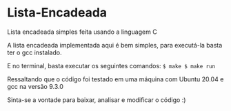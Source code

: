 # Lista-Encadeada
Lista encadeada simples feita usando a linguagem C

A lista encadeada implementada aqui é bem simples, para executá-la basta ter o gcc instalado.

E no terminal, basta executar os seguintes comandos:
``
$ make
$ make run
``

Ressaltando que o código foi testado em uma máquina com Ubuntu 20.04 e gcc na versão 9.3.0

Sinta-se a vontade para baixar, analisar e modificar o código :)
